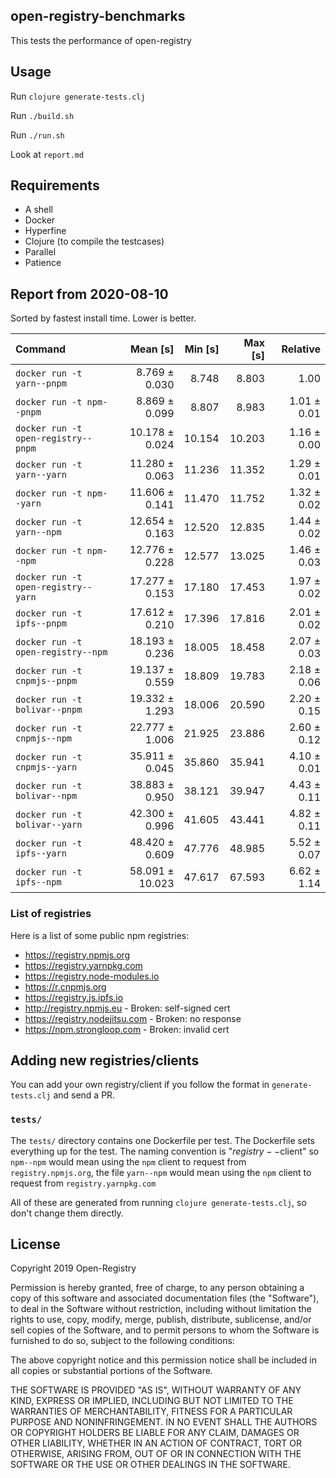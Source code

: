 ## open-registry-benchmarks

This tests the performance of open-registry

## Usage

Run `clojure generate-tests.clj`

Run `./build.sh`

Run `./run.sh`

Look at `report.md`

## Requirements

- A shell
- Docker
- Hyperfine
- Clojure (to compile the testcases)
- Parallel
- Patience

<!-- REPORT -->
## Report from 2020-08-10

Sorted by fastest install time. Lower is better.


| Command | Mean [s] | Min [s] | Max [s] | Relative |
|:---|---:|---:|---:|---:|
| `docker run -t yarn--pnpm` | 8.769 ± 0.030 | 8.748 | 8.803 | 1.00 |
| `docker run -t npm--pnpm` | 8.869 ± 0.099 | 8.807 | 8.983 | 1.01 ± 0.01 |
| `docker run -t open-registry--pnpm` | 10.178 ± 0.024 | 10.154 | 10.203 | 1.16 ± 0.00 |
| `docker run -t yarn--yarn` | 11.280 ± 0.063 | 11.236 | 11.352 | 1.29 ± 0.01 |
| `docker run -t npm--yarn` | 11.606 ± 0.141 | 11.470 | 11.752 | 1.32 ± 0.02 |
| `docker run -t yarn--npm` | 12.654 ± 0.163 | 12.520 | 12.835 | 1.44 ± 0.02 |
| `docker run -t npm--npm` | 12.776 ± 0.228 | 12.577 | 13.025 | 1.46 ± 0.03 |
| `docker run -t open-registry--yarn` | 17.277 ± 0.153 | 17.180 | 17.453 | 1.97 ± 0.02 |
| `docker run -t ipfs--pnpm` | 17.612 ± 0.210 | 17.396 | 17.816 | 2.01 ± 0.02 |
| `docker run -t open-registry--npm` | 18.193 ± 0.236 | 18.005 | 18.458 | 2.07 ± 0.03 |
| `docker run -t cnpmjs--pnpm` | 19.137 ± 0.559 | 18.809 | 19.783 | 2.18 ± 0.06 |
| `docker run -t bolivar--pnpm` | 19.332 ± 1.293 | 18.006 | 20.590 | 2.20 ± 0.15 |
| `docker run -t cnpmjs--npm` | 22.777 ± 1.006 | 21.925 | 23.886 | 2.60 ± 0.12 |
| `docker run -t cnpmjs--yarn` | 35.911 ± 0.045 | 35.860 | 35.941 | 4.10 ± 0.01 |
| `docker run -t bolivar--npm` | 38.883 ± 0.950 | 38.121 | 39.947 | 4.43 ± 0.11 |
| `docker run -t bolivar--yarn` | 42.300 ± 0.996 | 41.605 | 43.441 | 4.82 ± 0.11 |
| `docker run -t ipfs--yarn` | 48.420 ± 0.609 | 47.776 | 48.985 | 5.52 ± 0.07 |
| `docker run -t ipfs--npm` | 58.091 ± 10.023 | 47.617 | 67.593 | 6.62 ± 1.14 |
<!-- REPORT_END -->

### List of registries

Here is a list of some public npm registries:

- https://registry.npmjs.org
- https://registry.yarnpkg.com
- https://registry.node-modules.io
- https://r.cnpmjs.org
- https://registry.js.ipfs.io
- http://registry.npmjs.eu - Broken: self-signed cert
- https://registry.nodejitsu.com - Broken: no response
- https://npm.strongloop.com - Broken: invalid cert

## Adding new registries/clients

You can add your own registry/client if you follow the format in
`generate-tests.clj` and send a PR.

### `tests/`

The `tests/` directory contains one Dockerfile per test. The Dockerfile
sets everything up for the test. The naming convention is "$registry--$client"
so `npm--npm` would mean using the `npm` client to request from `registry.npmjs.org`,
the file `yarn--npm` would mean using the `npm` client to request from `registry.yarnpkg.com`

All of these are generated from running `clojure generate-tests.clj`, so don't
change them directly.

## License

Copyright 2019 Open-Registry

Permission is hereby granted, free of charge, to any person obtaining a copy of this software and associated documentation files (the "Software"), to deal in the Software without restriction, including without limitation the rights to use, copy, modify, merge, publish, distribute, sublicense, and/or sell copies of the Software, and to permit persons to whom the Software is furnished to do so, subject to the following conditions:

The above copyright notice and this permission notice shall be included in all copies or substantial portions of the Software.

THE SOFTWARE IS PROVIDED "AS IS", WITHOUT WARRANTY OF ANY KIND, EXPRESS OR IMPLIED, INCLUDING BUT NOT LIMITED TO THE WARRANTIES OF MERCHANTABILITY, FITNESS FOR A PARTICULAR PURPOSE AND NONINFRINGEMENT. IN NO EVENT SHALL THE AUTHORS OR COPYRIGHT HOLDERS BE LIABLE FOR ANY CLAIM, DAMAGES OR OTHER LIABILITY, WHETHER IN AN ACTION OF CONTRACT, TORT OR OTHERWISE, ARISING FROM, OUT OF OR IN CONNECTION WITH THE SOFTWARE OR THE USE OR OTHER DEALINGS IN THE SOFTWARE.
